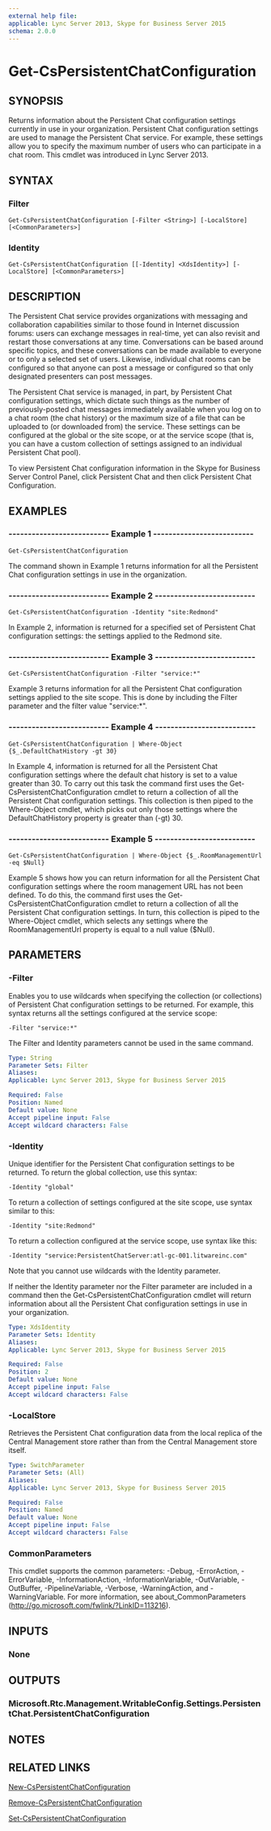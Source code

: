 ```yaml
---
external help file: 
applicable: Lync Server 2013, Skype for Business Server 2015
schema: 2.0.0
---
```


# Get-CsPersistentChatConfiguration

## SYNOPSIS
Returns information about the Persistent Chat configuration settings currently in use in your organization.
Persistent Chat configuration settings are used to manage the Persistent Chat service.
For example, these settings allow you to specify the maximum number of users who can participate in a chat room.
This cmdlet was introduced in Lync Server 2013.


## SYNTAX

### Filter
```
Get-CsPersistentChatConfiguration [-Filter <String>] [-LocalStore] [<CommonParameters>]
```

### Identity
```
Get-CsPersistentChatConfiguration [[-Identity] <XdsIdentity>] [-LocalStore] [<CommonParameters>]
```

## DESCRIPTION
The Persistent Chat service provides organizations with messaging and collaboration capabilities similar to those found in Internet discussion forums: users can exchange messages in real-time, yet can also revisit and restart those conversations at any time.
Conversations can be based around specific topics, and these conversations can be made available to everyone or to only a selected set of users.
Likewise, individual chat rooms can be configured so that anyone can post a message or configured so that only designated presenters can post messages.

The Persistent Chat service is managed, in part, by Persistent Chat configuration settings, which dictate such things as the number of previously-posted chat messages immediately available when you log on to a chat room (the chat history) or the maximum size of a file that can be uploaded to (or downloaded from) the service.
These settings can be configured at the global or the site scope, or at the service scope (that is, you can have a custom collection of settings assigned to an individual Persistent Chat pool).

To view Persistent Chat configuration information in the Skype for Business Server Control Panel, click Persistent Chat and then click Persistent Chat Configuration.


## EXAMPLES

### -------------------------- Example 1 --------------------------
```
Get-CsPersistentChatConfiguration
```

The command shown in Example 1 returns information for all the Persistent Chat configuration settings in use in the organization.

### -------------------------- Example 2 --------------------------
```
Get-CsPersistentChatConfiguration -Identity "site:Redmond"
```

In Example 2, information is returned for a specified set of Persistent Chat configuration settings: the settings applied to the Redmond site.

### -------------------------- Example 3 --------------------------
```
Get-CsPersistentChatConfiguration -Filter "service:*"
```

Example 3 returns information for all the Persistent Chat configuration settings applied to the site scope.
This is done by including the Filter parameter and the filter value "service:*".

### -------------------------- Example 4 --------------------------
```
Get-CsPersistentChatConfiguration | Where-Object {$_.DefaultChatHistory -gt 30}
```

In Example 4, information is returned for all the Persistent Chat configuration settings where the default chat history is set to a value greater than 30.
To carry out this task the command first uses the Get-CsPersistentChatConfiguration cmdlet to return a collection of all the Persistent Chat configuration settings.
This collection is then piped to the Where-Object cmdlet, which picks out only those settings where the DefaultChatHistory property is greater than (-gt) 30.

### -------------------------- Example 5 --------------------------
```
Get-CsPersistentChatConfiguration | Where-Object {$_.RoomManagementUrl -eq $Null}
```

Example 5 shows how you can return information for all the Persistent Chat configuration settings where the room management URL has not been defined.
To do this, the command first uses the Get-CsPersistentChatConfiguration cmdlet to return a collection of all the Persistent Chat configuration settings.
In turn, this collection is piped to the Where-Object cmdlet, which selects any settings where the RoomManagementUrl property is equal to a null value ($Null).


## PARAMETERS

### -Filter
Enables you to use wildcards when specifying the collection (or collections) of Persistent Chat configuration settings to be returned.
For example, this syntax returns all the settings configured at the service scope:

`-Filter "service:*"`

The Filter and Identity parameters cannot be used in the same command.

```yaml
Type: String
Parameter Sets: Filter
Aliases: 
Applicable: Lync Server 2013, Skype for Business Server 2015

Required: False
Position: Named
Default value: None
Accept pipeline input: False
Accept wildcard characters: False
```

### -Identity
Unique identifier for the Persistent Chat configuration settings to be returned.
To return the global collection, use this syntax:

`-Identity "global"`

To return a collection of settings configured at the site scope, use syntax similar to this:

`-Identity "site:Redmond"`

To return a collection configured at the service scope, use syntax like this:

`-Identity "service:PersistentChatServer:atl-gc-001.litwareinc.com"`

Note that you cannot use wildcards with the Identity parameter.

If neither the Identity parameter nor the Filter parameter are included in a command then the Get-CsPersistentChatConfiguration cmdlet will return information about all the Persistent Chat configuration settings in use in your organization.

```yaml
Type: XdsIdentity
Parameter Sets: Identity
Aliases: 
Applicable: Lync Server 2013, Skype for Business Server 2015

Required: False
Position: 2
Default value: None
Accept pipeline input: False
Accept wildcard characters: False
```

### -LocalStore
Retrieves the Persistent Chat configuration data from the local replica of the Central Management store rather than from the Central Management store itself.

```yaml
Type: SwitchParameter
Parameter Sets: (All)
Aliases: 
Applicable: Lync Server 2013, Skype for Business Server 2015

Required: False
Position: Named
Default value: None
Accept pipeline input: False
Accept wildcard characters: False
```

### CommonParameters
This cmdlet supports the common parameters: -Debug, -ErrorAction, -ErrorVariable, -InformationAction, -InformationVariable, -OutVariable, -OutBuffer, -PipelineVariable, -Verbose, -WarningAction, and -WarningVariable. For more information, see about_CommonParameters (http://go.microsoft.com/fwlink/?LinkID=113216).


## INPUTS

### None


## OUTPUTS

### Microsoft.Rtc.Management.WritableConfig.Settings.PersistentChat.PersistentChatConfiguration


## NOTES


## RELATED LINKS

[New-CsPersistentChatConfiguration]()

[Remove-CsPersistentChatConfiguration]()

[Set-CsPersistentChatConfiguration]()